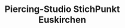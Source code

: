 ---
title: "Piercing-Studio StichPunkt Euskirchen"
url: /euskirchen/piercing-studio-stichpunkt-euskirchen/
shop: Tattoo
---